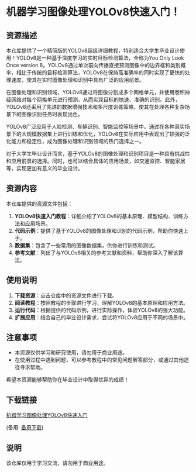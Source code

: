 # 机器学习图像处理YOLOv8快速入门！

## 资源描述

本仓库提供了一个精简版的YOLOv8超级详细教程，特别适合大学生毕业设计使用！YOLOv8是一种基于深度学习的实时目标检测算法，全称为You Only Look Once version 8。YOLOv8通过单次前向传播直接预测图像中的边界框和类别概率，相比于传统的目标检测算法，YOLOv8在保持高准确率的同时实现了更快的处理速度，使其在实时图像处理和识别中具有广泛的应用前景。

在图像处理和识别领域，YOLOv8通过将图像分割成多个网格单元，并使用卷积神经网络对每个网格单元进行预测，从而实现目标的快速、准确的识别。此外，YOLOv8还采用了先进的数据增强技术和多尺度训练策略，使其在处理各种复杂场景下的图像识别任务时表现出色。

YOLOv8广泛应用于人脸检测、车辆识别、智能监控等场景中。通过在各种真实场景下的大规模数据集上进行训练和优化，YOLOv8在实际应用中表现出了较强的泛化能力和稳定性，成为图像处理和识别领域的热门选择之一。

对于大学生毕业设计而言，基于YOLOv8的图像处理和识别项目是一种具有挑战性和应用前景的选择。同时，也可以结合具体的应用场景，如交通监控、智能家居等，实现更加有意义的毕业设计。

## 资源内容

本仓库提供的资源文件包括：

1. **YOLOv8快速入门教程**：详细介绍了YOLOv8的基本原理、模型结构、训练方法和应用场景。
2. **代码示例**：提供了基于YOLOv8的图像处理和识别的代码示例，帮助你快速上手。
3. **数据集**：包含了一些常用的图像数据集，供你进行训练和测试。
4. **参考文献**：列出了与YOLOv8相关的参考文献和资料，帮助你深入了解该算法。

## 使用说明

1. **下载资源**：点击仓库中的资源文件进行下载。
2. **阅读教程**：按照教程的步骤进行学习，理解YOLOv8的基本原理和应用方法。
3. **运行代码**：根据提供的代码示例，进行实际操作，体验YOLOv8的强大功能。
4. **扩展应用**：结合自己的毕业设计需求，尝试将YOLOv8应用于不同的场景中。

## 注意事项

- 本资源仅供学习和研究使用，请勿用于商业用途。
- 在使用过程中遇到问题，可以参考教程中的常见问题解答部分，或通过其他途径寻求帮助。

希望本资源能够帮助你在毕业设计中取得优异的成绩！

## 下载链接
[机器学习图像处理YOLOv8快速入门](https://pan.quark.cn/s/eedc0247ad37) 

(备用: [备用下载](https://pan.baidu.com/s/1A1jmQXDJnriIe5djWVg2wg?pwd=1234))

## 说明

该仓库仅用于学习交流，请勿用于商业用途。
